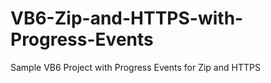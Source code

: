 # VB6-Zip-and-HTTPS-with-Progress-Events
Sample VB6 Project with Progress Events for Zip and HTTPS

